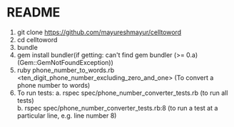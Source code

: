# README

1. git clone https://github.com/mayureshmayur/celltoword
2. cd celltoword
3. bundle
4. gem install bundler(if getting: can't find gem bundler (>= 0.a) (Gem::GemNotFoundException))
5. ruby phone_number_to_words.rb <ten_digit_phone_number_excluding_zero_and_one> (To convert a phone number to words)
6. To run tests:
	a. rspec spec/phone_number_converter_tests.rb (to run all tests)<br>
	b. rspec spec/phone_number_converter_tests.rb:8 (to run a test at a particular line, e.g. line number 8)

